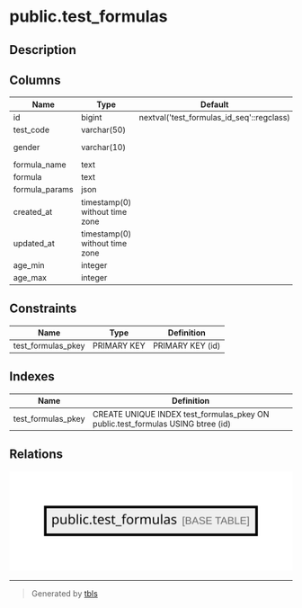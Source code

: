 # public.test_formulas

## Description

## Columns

| Name           | Type                           | Default                                   | Nullable | Comment        |
| -------------- | ------------------------------ | ----------------------------------------- | -------- | -------------- |
| id             | bigint                         | nextval('test_formulas_id_seq'::regclass) | false    |                |
| test_code      | varchar(50)                    |                                           | false    |                |
| gender         | varchar(10)                    |                                           | true     | Formula gender |
| formula_name   | text                           |                                           | true     |                |
| formula        | text                           |                                           | false    |                |
| formula_params | json                           |                                           | true     |                |
| created_at     | timestamp(0) without time zone |                                           | true     |                |
| updated_at     | timestamp(0) without time zone |                                           | true     |                |
| age_min        | integer                        |                                           | true     |                |
| age_max        | integer                        |                                           | true     |                |

## Constraints

| Name               | Type        | Definition       |
| ------------------ | ----------- | ---------------- |
| test_formulas_pkey | PRIMARY KEY | PRIMARY KEY (id) |

## Indexes

| Name               | Definition                                                                      |
| ------------------ | ------------------------------------------------------------------------------- |
| test_formulas_pkey | CREATE UNIQUE INDEX test_formulas_pkey ON public.test_formulas USING btree (id) |

## Relations

![er](public.test_formulas.svg)

---

> Generated by [tbls](https://github.com/k1LoW/tbls)
